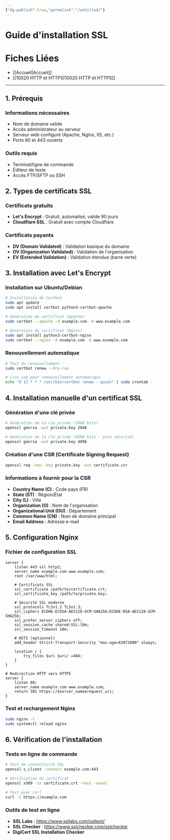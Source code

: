 ```yaml
---
{"dg-publish":true,"permalink":"/untitled/"}
---
```


# Guide d'installation SSL 
# Fiches Liées
- [[Accueil\|Accueil]]
- [[10020 HTTP et HTTPS\|10020 HTTP et HTTPS]]
---
## 1. Prérequis

### Informations nécessaires

- Nom de domaine valide
- Accès administrateur au serveur
- Serveur web configuré (Apache, Nginx, IIS, etc.)
- Ports 80 et 443 ouverts

### Outils requis

- Terminal/ligne de commande
- Éditeur de texte
- Accès FTP/SFTP ou SSH

## 2. Types de certificats SSL

### Certificats gratuits

- **Let's Encrypt** : Gratuit, automatisé, valide 90 jours
- **Cloudflare SSL** : Gratuit avec compte Cloudflare

### Certificats payants

- **DV (Domain Validated)** : Validation basique du domaine
- **OV (Organization Validated)** : Validation de l'organisation
- **EV (Extended Validation)** : Validation étendue (barre verte)

## 3. Installation avec Let's Encrypt

### Installation sur Ubuntu/Debian

```bash
# Installation de Certbot
sudo apt update
sudo apt install certbot python3-certbot-apache

# Génération du certificat (Apache)
sudo certbot --apache -d example.com -d www.example.com

# Génération du certificat (Nginx)
sudo apt install python3-certbot-nginx
sudo certbot --nginx -d example.com -d www.example.com
```
### Renouvellement automatique

```bash
# Test du renouvellement
sudo certbot renew --dry-run

# Cron job pour renouvellement automatique
echo "0 12 * * * /usr/bin/certbot renew --quiet" | sudo crontab -
```

## 4. Installation manuelle d'un certificat SSL

### Génération d'une clé privée

```bash
# Génération de la clé privée (2048 bits)
openssl genrsa -out private.key 2048

# Génération de la clé privée (4096 bits - plus sécurisé)
openssl genrsa -out private.key 4096
```

### Création d'une CSR (Certificate Signing Request)

```bash
openssl req -new -key private.key -out certificate.csr
```

### Informations à fournir pour la CSR

- **Country Name (C)** : Code pays (FR)
- **State (ST)** : Région/État
- **City (L)** : Ville
- **Organization (O)** : Nom de l'organisation
- **Organizational Unit (OU)** : Département
- **Common Name (CN)** : Nom de domaine principal
- **Email Address** : Adresse e-mail

## 5. Configuration Nginx

### Fichier de configuration SSL

```nginx
server {
    listen 443 ssl http2;
    server_name example.com www.example.com;
    root /var/www/html;
    
    # Certificats SSL
    ssl_certificate /path/to/certificate.crt;
    ssl_certificate_key /path/to/private.key;
    
    # Sécurité SSL moderne
    ssl_protocols TLSv1.2 TLSv1.3;
    ssl_ciphers ECDHE-ECDSA-AES128-GCM-SHA256:ECDHE-RSA-AES128-GCM-SHA256;
    ssl_prefer_server_ciphers off;
    ssl_session_cache shared:SSL:10m;
    ssl_session_timeout 10m;
    
    # HSTS (optionnel)
    add_header Strict-Transport-Security "max-age=63072000" always;
    
    location / {
        try_files $uri $uri/ =404;
    }
}

# Redirection HTTP vers HTTPS
server {
    listen 80;
    server_name example.com www.example.com;
    return 301 https://$server_name$request_uri;
}
```

### Test et rechargement Nginx

```bash
sudo nginx -t
sudo systemctl reload nginx
```

## 6. Vérification de l'installation

### Tests en ligne de commande

```bash
# Test de connectivité SSL
openssl s_client -connect example.com:443

# Vérification du certificat
openssl x509 -in certificate.crt -text -noout

# Test avec curl
curl -I https://example.com
```

### Outils de test en ligne

- **SSL Labs** : https://www.ssllabs.com/ssltest/
- **SSL Checker** : https://www.sslchecker.com/sslchecker
- **DigiCert SSL Installation Checker**

